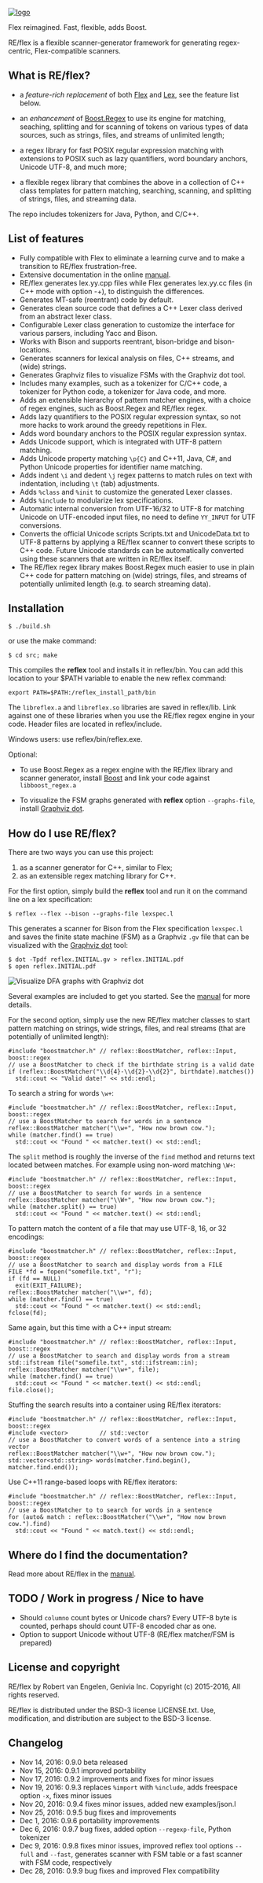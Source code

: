 
[![logo][logo-url]][reflex-url]

Flex reimagined.  Fast, flexible, adds Boost.

RE/flex is a flexible scanner-generator framework for generating regex-centric,
Flex-compatible scanners.


What is RE/flex?
----------------

* a *feature-rich replacement* of both [Flex](dinosaur.compilertools.net/#flex)
  and [Lex](dinosaur.compilertools.net/#lex), see the feature list below.

* an *enhancement* of [Boost.Regex](www.boost.org/libs/regex) to use its engine
  for matching, seaching, splitting and for scanning of tokens on various types
  of data sources, such as strings, files, and streams of unlimited length;

* a regex library for fast POSIX regular expression matching with extensions to
  POSIX such as lazy quantifiers, word boundary anchors, Unicode UTF-8, and
  much more;

* a flexible regex library that combines the above in a collection of C++ class
  templates for pattern matching, searching, scanning, and splitting of
  strings, files, and streaming data.

The repo includes tokenizers for Java, Python, and C/C++.


List of features
----------------

- Fully compatible with Flex to eliminate a learning curve and to make a
  transition to RE/flex frustration-free.
- Extensive documentation in the online [manual][manual-url].
- RE/flex generates lex.yy.cpp files while Flex generates lex.yy.cc files (in
  C++ mode with option -+), to distinguish the differences.
- Generates MT-safe (reentrant) code by default.
- Generates clean source code that defines a C++ Lexer class derived from an abstract lexer class.
- Configurable Lexer class generation to customize the interface for various parsers, including Yacc and Bison.
- Works with Bison and supports reentrant, bison-bridge and bison-locations.
- Generates scanners for lexical analysis on files, C++ streams, and (wide) strings.
- Generates Graphviz files to visualize FSMs with the Graphviz dot tool.
- Includes many examples, such as a tokenizer for C/C++ code, a tokenizer for Python code, a tokenizer for Java code, and more.
- Adds an extensible hierarchy of pattern matcher engines, with a choice of
  regex engines, such as Boost.Regex and RE/flex regex.
- Adds lazy quantifiers to the POSIX regular expression syntax, so not more
  hacks to work around the greedy repetitions in Flex.
- Adds word boundary anchors to the POSIX regular expression syntax.
- Adds Unicode support, which is integrated with UTF-8 pattern matching.
- Adds Unicode property matching `\p{C}` and C++11, Java, C#, and Python
  Unicode properties for identifier name matching.
- Adds indent `\i` and dedent `\j` regex patterns to match rules on text with
  indentation, including `\t` (tab) adjustments.
- Adds `%class` and `%init` to customize the generated Lexer classes.
- Adds `%include` to modularize lex specifications.
- Automatic internal conversion from UTF-16/32 to UTF-8 for matching Unicode on
  UTF-encoded input files, no need to define `YY_INPUT` for UTF conversions.
- Converts the official Unicode scripts Scripts.txt and UnicodeData.txt to
  UTF-8 patterns by applying a RE/flex scanner to convert these scripts to C++
  code.  Future Unicode standards can be automatically converted using these
  scanners that are written in RE/flex itself.
- The RE/flex regex library makes Boost.Regex much easier to use in plain C++
  code for pattern matching on (wide) strings, files, and streams of
  potentially unlimited length (e.g. to search streaming data).


Installation
------------

    $ ./build.sh

or use the make command:

    $ cd src; make

This compiles the **reflex** tool and installs it in reflex/bin.  You can add
this location to your $PATH variable to enable the new reflex command:

    export PATH=$PATH:/reflex_install_path/bin

The `libreflex.a` and `libreflex.so` libraries are saved in reflex/lib.  Link
against one of these libraries when you use the RE/flex regex engine in your
code.  Header files are located in reflex/include.

Windows users: use reflex/bin/reflex.exe.

Optional:

- To use Boost.Regex as a regex engine with the RE/flex library and scanner
  generator, install [Boost][boost-url] and link your code against
  `libboost_regex.a`

- To visualize the FSM graphs generated with **reflex** option `--graphs-file`,
  install [Graphviz dot][dot-url].


How do I use RE/flex?
---------------------

There are two ways you can use this project:

1. as a scanner generator for C++, similar to Flex;
2. as an extensible regex matching library for C++.

For the first option, simply build the **reflex** tool and run it on the
command line on a lex specification:

    $ reflex --flex --bison --graphs-file lexspec.l

This generates a scanner for Bison from the Flex specification `lexspec.l` and
saves the finite state machine (FSM) as a Graphviz `.gv` file that can be
visualized with the [Graphviz dot][dot-url] tool:

    $ dot -Tpdf reflex.INITIAL.gv > reflex.INITIAL.pdf
    $ open reflex.INITIAL.pdf

![Visualize DFA graphs with Graphviz dot][FSM-url]

Several examples are included to get you started.  See the [manual][manual-url]
for more details.

For the second option, simply use the new RE/flex matcher classes to start
pattern matching on strings, wide strings, files, and real streams (that are
potentially of unlimited length):

```{.cpp}
#include "boostmatcher.h" // reflex::BoostMatcher, reflex::Input, boost::regex
// use a BoostMatcher to check if the birthdate string is a valid date
if (reflex::BoostMatcher("\\d{4}-\\d{2}-\\d{2}", birthdate).matches())
  std::cout << "Valid date!" << std::endl;
```

To search a string for words `\w+`:

```{.cpp}
#include "boostmatcher.h" // reflex::BoostMatcher, reflex::Input, boost::regex
// use a BoostMatcher to search for words in a sentence
reflex::BoostMatcher matcher("\\w+", "How now brown cow.");
while (matcher.find() == true)
  std::cout << "Found " << matcher.text() << std::endl;
```

The `split` method is roughly the inverse of the `find` method and returns text
located between matches.  For example using non-word matching `\W+`:

```{.cpp}
#include "boostmatcher.h" // reflex::BoostMatcher, reflex::Input, boost::regex
// use a BoostMatcher to search for words in a sentence
reflex::BoostMatcher matcher("\\W+", "How now brown cow.");
while (matcher.split() == true)
  std::cout << "Found " << matcher.text() << std::endl;
```

To pattern match the content of a file that may use UTF-8, 16, or 32
encodings:

```{.cpp}
#include "boostmatcher.h" // reflex::BoostMatcher, reflex::Input, boost::regex
// use a BoostMatcher to search and display words from a FILE
FILE *fd = fopen("somefile.txt", "r");
if (fd == NULL)
  exit(EXIT_FAILURE);
reflex::BoostMatcher matcher("\\w+", fd);
while (matcher.find() == true)
  std::cout << "Found " << matcher.text() << std::endl;
fclose(fd);
```

Same again, but this time with a C++ input stream:

```{.cpp}
#include "boostmatcher.h" // reflex::BoostMatcher, reflex::Input, boost::regex
// use a BoostMatcher to search and display words from a stream
std::ifstream file("somefile.txt", std::ifstream::in);
reflex::BoostMatcher matcher("\\w+", file);
while (matcher.find() == true)
  std::cout << "Found " << matcher.text() << std::endl;
file.close();
```

Stuffing the search results into a container using RE/flex iterators:

```{.cpp}
#include "boostmatcher.h" // reflex::BoostMatcher, reflex::Input, boost::regex
#include <vector>         // std::vector
// use a BoostMatcher to convert words of a sentence into a string vector
reflex::BoostMatcher matcher("\\w+", "How now brown cow.");
std::vector<std::string> words(matcher.find.begin(), matcher.find.end());
```

Use C++11 range-based loops with RE/flex iterators:

```{.cpp}
#include "boostmatcher.h" // reflex::BoostMatcher, reflex::Input, boost::regex
// use a BoostMatcher to to search for words in a sentence
for (auto& match : reflex::BoostMatcher("\\w+", "How now brown cow.").find)
  std::cout << "Found " << match.text() << std::endl;
```


Where do I find the documentation?
----------------------------------

Read more about RE/flex in the [manual][manual-url].


TODO / Work in progress / Nice to have
--------------------------------------

- Should `columno` count bytes or Unicode chars? Every UTF-8 byte is counted, perhaps should count UTF-8 encoded char as one.
- Option to support Unicode without UTF-8 (RE/flex matcher/FSM is prepared)


License and copyright
---------------------

RE/flex by Robert van Engelen, Genivia Inc.
Copyright (c) 2015-2016, All rights reserved.   

RE/flex is distributed under the BSD-3 license LICENSE.txt.
Use, modification, and distribution are subject to the BSD-3 license.


Changelog
---------

- Nov 14, 2016: 0.9.0 beta released
- Nov 15, 2016: 0.9.1 improved portability
- Nov 17, 2016: 0.9.2 improvements and fixes for minor issues
- Nov 19, 2016: 0.9.3 replaces `%import` with `%include`, adds freespace option `-x`, fixes minor issues
- Nov 20, 2016: 0.9.4 fixes minor issues, added new examples/json.l
- Nov 25, 2016: 0.9.5 bug fixes and improvements
- Dec  1, 2016: 0.9.6 portability improvements
- Dec  6, 2016: 0.9.7 bug fixes, added option `--regexp-file`, Python tokenizer
- Dec  9, 2016: 0.9.8 fixes minor issues, improved reflex tool options `--full` and `--fast`, generates scanner with FSM table or a fast scanner with FSM code, respectively
- Dec 28, 2016: 0.9.9 bug fixes and improved Flex compatibility

[logo-url]: https://www.genivia.com/images/reflex-logo.png
[reflex-url]: https://www.genivia.com/get-reflex.html
[manual-url]: https://www.genivia.com/doc/reflex/html
[flex-url]: http://dinosaur.compilertools.net/#flex
[lex-url]: http://dinosaur.compilertools.net/#lex
[bison-url]: http://dinosaur.compilertools.net/#bison
[dot-url]: http://www.graphviz.org
[FSM-url]: https://www.genivia.com/images/reflex-FSM.png
[boost-url]: http://www.boost.org
